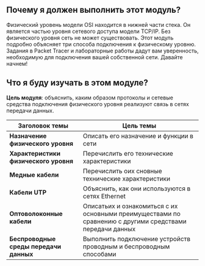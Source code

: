 <!-- verified: agorbachev 03.05.2022 -->

<!-- 4.0.1 -->
##  Почему я должен выполнить этот модуль?

Физический уровень модели OSI находится в нижней части стека. Он является частью уровня сетевого доступа модели TCP/IP. Без физического уровня сеть не может существовать. Этот модуль подробно объясняет три способа подключения к физическому уровню. Задания в Packet Tracer и лабораторные работы дадут вам уверенность, необходимую для подключения вашей собственной сети. Давайте начнем!

<!-- 4.0.2 -->
##  Что я буду изучать в этом модуле?

**Цель модуля**: объяснить, каким образом протоколы и сетевые средства подключения физического уровня реализуют связь в сетях передачи данных.

| **Заголовок темы** | **Цель темы** |
| --- | --- |
| **Назначение физического уровня** | Описать его назначение и функции в сети |
| **Характеристики физического уровня** | Перечислить его технические характеристики |
| **Медные кабели** | Перечислить оих сновные технические характеристики |
| **Кабели UTP** | Объяснить, как они используются в сетях Ethernet |
| **Оптоволоконные кабели** | Описатьих и ознакомиться с их основными преимуществами по сравнению с другими средствами передачи данных |
| **Беспроводные среды передачи данных** | Выполнить подключение устройств проводным и беспроводным способами |



